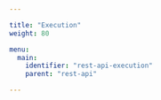 ```yaml
---

title: "Execution"
weight: 80

menu:
  main:
    identifier: "rest-api-execution"
    parent: "rest-api"

---
```

